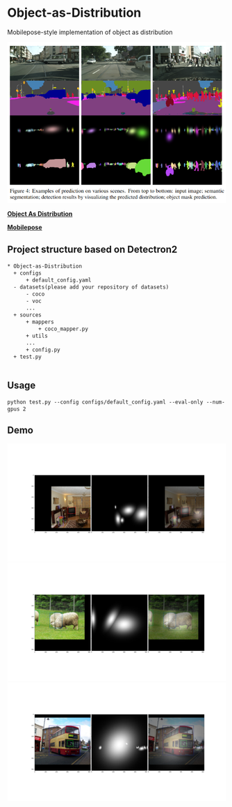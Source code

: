 # Object-as-Distribution
Mobilepose-style implementation of object as distribution

<img src="demo/Object-as-Distribution.png">

**[Object As Distribution](https://arxiv.org/abs/1907.12929)** 

**[Mobilepose](https://arxiv.org/abs/2003.03522)**

## Project structure based on Detectron2

```
* Object-as-Distribution
  + configs
      + default_config.yaml
  - datasets(please add your repository of datasets)
      - coco
      - voc
      ...
  + sources
      + mappers
          + coco_mapper.py
      + utils
      ...
      + config.py
  + test.py
  
```

## Usage

```
python test.py --config configs/default_config.yaml --eval-only --num-gpus 2
```

## Demo
<img src="demo/Demo_1.png">
<img src="demo/Demo_2.png">
<img src="demo/Demo_3.png">
